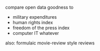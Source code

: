 compare open data goodness to

* military expenditures
* human rights index
* freedom of the press index
* computer IT whatever


also: formulaic movie-review style reviews

